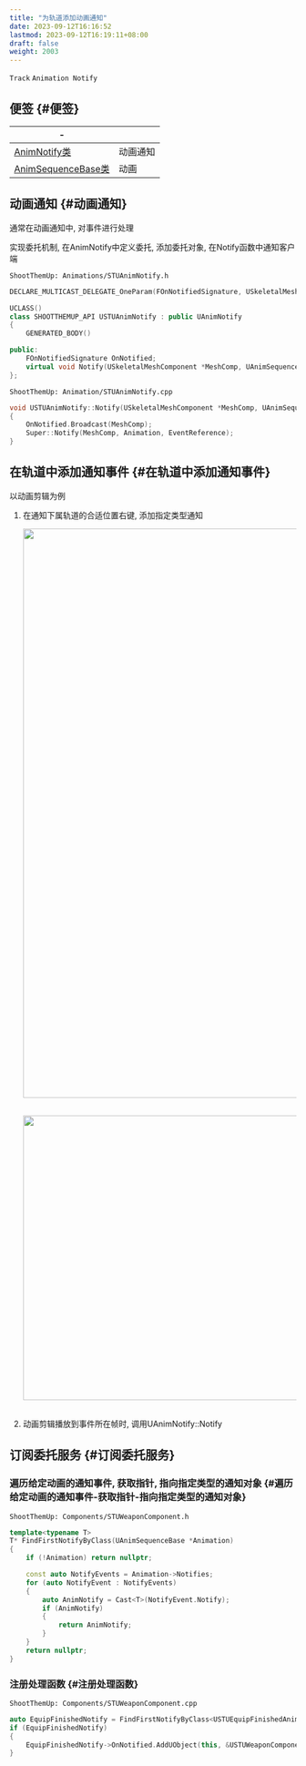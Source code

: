 ```yaml
---
title: "为轨道添加动画通知"
date: 2023-09-12T16:16:52
lastmod: 2023-09-12T16:19:11+08:00
draft: false
weight: 2003
---
```


`Track` `Animation Notify`  <br/>


## 便签 {#便签}

| -                                                                                 |      |
|-----------------------------------------------------------------------------------|------|
| [AnimNotify类](/docs/虚幻引擎/api/虚幻c++/动画/animnotify类/#animnotify类)        | 动画通知 |
| [AnimSequenceBase类](/docs/虚幻引擎/api/虚幻c++/动画/animsequencebase类/#animsequencebase类) | 动画 |


## 动画通知 {#动画通知}

通常在动画通知中, 对事件进行处理 <br/>

实现委托机制, 在AnimNotify中定义委托, 添加委托对象, 在Notify函数中通知客户端 <br/>

`ShootThemUp: Animations/STUAnimNotify.h` <br/>

```cpp
DECLARE_MULTICAST_DELEGATE_OneParam(FOnNotifiedSignature, USkeletalMeshComponent*);

UCLASS()
class SHOOTTHEMUP_API USTUAnimNotify : public UAnimNotify
{
    GENERATED_BODY()

public:
    FOnNotifiedSignature OnNotified;
    virtual void Notify(USkeletalMeshComponent *MeshComp, UAnimSequenceBase *Animation, const FAnimNotifyEventReference& EventReference) override;	
};
```

`ShootThemUp: Animation/STUAnimNotify.cpp` <br/>

```cpp
void USTUAnimNotify::Notify(USkeletalMeshComponent *MeshComp, UAnimSequenceBase *Animation, const FAnimNotifyEventReference& EventReference)
{
    OnNotified.Broadcast(MeshComp);
    Super::Notify(MeshComp, Animation, EventReference);
}
```


## 在轨道中添加通知事件 {#在轨道中添加通知事件}

以动画剪辑为例 <br/>

1.  在通知下属轨道的合适位置右键, 添加指定类型通知 <br/>
    
    <img src="/pic/专题/动画蓝图/为轨道添加动画通知/添加动画通知.png" width="1000" /> <br/> <br/>
    
    <img src="/pic/专题/动画蓝图/为轨道添加动画通知/通知类型.png" width="500" /> <br/> <br/>

2.  动画剪辑播放到事件所在帧时, 调用UAnimNotify::Notify <br/>


## 订阅委托服务 {#订阅委托服务}


### 遍历给定动画的通知事件, 获取指针, 指向指定类型的通知对象 {#遍历给定动画的通知事件-获取指针-指向指定类型的通知对象}

`ShootThemUp: Components/STUWeaponComponent.h` <br/>

```cpp
template<typename T>
T* FindFirstNotifyByClass(UAnimSequenceBase *Animation)
{
    if (!Animation) return nullptr;

    const auto NotifyEvents = Animation->Notifies;
    for (auto NotifyEvent : NotifyEvents)
    {
        auto AnimNotify = Cast<T>(NotifyEvent.Notify);
        if (AnimNotify)
        {
            return AnimNotify;
        }
    }
    return nullptr;
}
```


### 注册处理函数 {#注册处理函数}

`ShootThemUp: Components/STUWeaponComponent.cpp` <br/>

```cpp
auto EquipFinishedNotify = FindFirstNotifyByClass<USTUEquipFinishedAnimNotify>(EquipAnimMontage);
if (EquipFinishedNotify)
{
    EquipFinishedNotify->OnNotified.AddUObject(this, &USTUWeaponComponent::OnEquipFinished);
}
```

